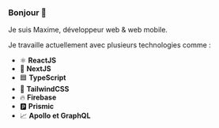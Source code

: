 ### Bonjour 👋

Je suis Maxime, développeur web & web mobile.

Je travaille actuellement avec plusieurs technologies comme : 
  - ⚛️ **ReactJS**
  - 🧰 **NextJS**
  - 🟦 **TypeScript**
  - 🌊 **TailwindCSS**
  - 🔥 **Firebase**
  - 🅿️ **Prismic**
  - 📈 **Apollo et GraphQL**

<!--
- 🔭 I’m currently working on ...
- 🌱 I’m currently learning ...
- 👯 I’m looking to collaborate on ...
- 🤔 I’m looking for help with ...
- 💬 Ask me about ...
- 📫 How to reach me: ...
- 😄 Pronouns: ...
- ⚡ Fun fact: ...
-->
